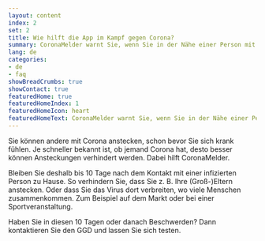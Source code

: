 ```yaml
---
layout: content
index: 2
set: 2
title: Wie hilft die App im Kampf gegen Corona?
summary: CoronaMelder warnt Sie, wenn Sie in der Nähe einer Person mit Corona waren.
lang: de
categories:
- de
- faq
showBreadCrumbs: true
showContact: true
featuredHome: true
featuredHomeIndex: 1
featuredHomeIcon: heart
featuredHomeText: CoronaMelder warnt Sie, wenn Sie in der Nähe einer Person mit Corona waren.
---
```


Sie können andere mit Corona anstecken, schon bevor Sie sich krank fühlen. Je schneller bekannt ist, ob jemand Corona hat, desto besser können Ansteckungen verhindert werden. Dabei hilft CoronaMelder.

Bleiben Sie deshalb bis 10 Tage nach dem Kontakt mit einer infizierten Person zu Hause. So verhindern Sie, dass Sie z. B. Ihre (Groß-)Eltern anstecken. Oder dass Sie das Virus dort verbreiten, wo viele Menschen zusammenkommen. Zum Beispiel auf dem Markt oder bei einer Sportveranstaltung. 

Haben Sie in diesen 10 Tagen oder danach Beschwerden? Dann kontaktieren Sie den GGD und lassen Sie sich testen.
